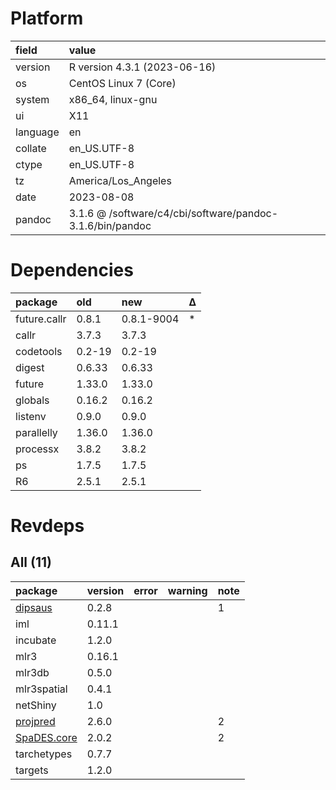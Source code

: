 # Platform

|field    |value                                                     |
|:--------|:---------------------------------------------------------|
|version  |R version 4.3.1 (2023-06-16)                              |
|os       |CentOS Linux 7 (Core)                                     |
|system   |x86_64, linux-gnu                                         |
|ui       |X11                                                       |
|language |en                                                        |
|collate  |en_US.UTF-8                                               |
|ctype    |en_US.UTF-8                                               |
|tz       |America/Los_Angeles                                       |
|date     |2023-08-08                                                |
|pandoc   |3.1.6 @ /software/c4/cbi/software/pandoc-3.1.6/bin/pandoc |

# Dependencies

|package      |old    |new        |Δ  |
|:------------|:------|:----------|:--|
|future.callr |0.8.1  |0.8.1-9004 |*  |
|callr        |3.7.3  |3.7.3      |   |
|codetools    |0.2-19 |0.2-19     |   |
|digest       |0.6.33 |0.6.33     |   |
|future       |1.33.0 |1.33.0     |   |
|globals      |0.16.2 |0.16.2     |   |
|listenv      |0.9.0  |0.9.0      |   |
|parallelly   |1.36.0 |1.36.0     |   |
|processx     |3.8.2  |3.8.2      |   |
|ps           |1.7.5  |1.7.5      |   |
|R6           |2.5.1  |2.5.1      |   |

# Revdeps

## All (11)

|package     |version |error |warning |note |
|:-----------|:-------|:-----|:-------|:----|
|[dipsaus](problems.md#dipsaus)|0.2.8   |      |        |1    |
|iml         |0.11.1  |      |        |     |
|incubate    |1.2.0   |      |        |     |
|mlr3        |0.16.1  |      |        |     |
|mlr3db      |0.5.0   |      |        |     |
|mlr3spatial |0.4.1   |      |        |     |
|netShiny    |1.0     |      |        |     |
|[projpred](problems.md#projpred)|2.6.0   |      |        |2    |
|[SpaDES.core](problems.md#spadescore)|2.0.2   |      |        |2    |
|tarchetypes |0.7.7   |      |        |     |
|targets     |1.2.0   |      |        |     |

